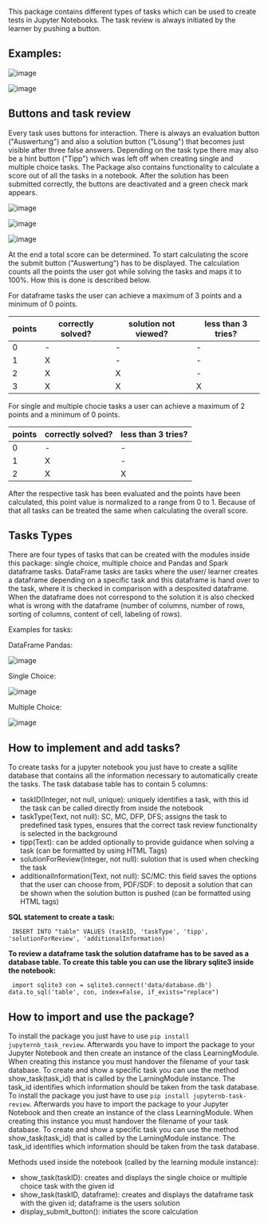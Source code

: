 This package contains different types of tasks which can be used to create tests in Jupyter Notebooks. The task review is always initiated by the learner by pushing a button.

## Examples:
![image](https://projectbase.medien.hs-duesseldorf.de/eild.nrw-module/lernmodul-datenanalyse/-/raw/add-images-for-pypi-readme/PyPi-Taskreview-Readme-Images/sc_task.png)

![image](https://projectbase.medien.hs-duesseldorf.de/eild.nrw-module/lernmodul-datenanalyse/-/raw/add-images-for-pypi-readme/PyPi-Taskreview-Readme-Images/task_df_overview.png)

## Buttons and task review
Every task uses buttons for interaction. There is always an evaluation button ("Auswertung") and also a solution button ("L&ouml;sung") that becomes just visible after three false answers.
Depending on the task type there may also be a hint button ("Tipp") which was left off when creating single and multiple choice tasks.
The Package also contains functionality to calculate a score out of all the tasks in a notebook.
After the solution has been submitted correctly, the buttons are deactivated and a green check mark appears.

![image](https://projectbase.medien.hs-duesseldorf.de/eild.nrw-module/lernmodul-datenanalyse/-/raw/9da1ef9f5ffe6656f6ee11ac2ff4c295612e9f62/PyPi-Taskreview-Readme-Images/buttons_before.png)

![image](https://projectbase.medien.hs-duesseldorf.de/eild.nrw-module/lernmodul-datenanalyse/-/raw/add-images-for-pypi-readme/PyPi-Taskreview-Readme-Images/buttons_with_solution.png)

![image](https://projectbase.medien.hs-duesseldorf.de/eild.nrw-module/lernmodul-datenanalyse/-/raw/add-images-for-pypi-readme/PyPi-Taskreview-Readme-Images/buttons_after.png)

At the end a total score can be determined. To start calculating the score the submit button ("Auswertung") has to be displayed. The calculation counts all the points the user got while solving the tasks and maps it to 100%. How this is done is described below.

For dataframe tasks the user can achieve a maximum of 3 points and a minimum of 0 points.

points | correctly solved? | solution not viewed? | less than 3 tries?
------ | ------ | ------ | ------
0 | - | - | -
1 | X | - | -
2 | X | X | -
3 | X | X | X

For single and multiple chocie tasks a user can achieve a maximum of 2 points and a minimum of 0 points.

points | correctly solved? | less than 3 tries?
------ | ------ | ------
0 | - | -
1 | X | -
2 | X | X

After the respective task has been evaluated and the points have been calculated, this point value is normalized to a range from 0 to 1. Because of that all tasks can be treated the same when calculating the overall score.

## Tasks Types
There are four types of tasks that can be created with the modules inside this package: single choice, multiple choice and Pandas and Spark dataframe tasks. DataFrame tasks are tasks where the user/ learner creates a dataframe depending on a specific task and this dataframe is hand over to the task, where it is checked in comparison with a desposited dataframe. When the dataframe does not correspond to the solution it is also checked what is wrong with the dataframe (number of columns, number of rows, sorting of columns, content of cell, labeling of rows).

Examples for tasks:

DataFrame Pandas:

![image](https://projectbase.medien.hs-duesseldorf.de/eild.nrw-module/lernmodul-datenanalyse/-/raw/add-images-for-pypi-readme/PyPi-Taskreview-Readme-Images/pandas_dataframe_task.png)

Single Choice:

![image](https://projectbase.medien.hs-duesseldorf.de/eild.nrw-module/lernmodul-datenanalyse/-/raw/add-images-for-pypi-readme/PyPi-Taskreview-Readme-Images/single_choice_task.png)

Multiple Choice:

![image](https://projectbase.medien.hs-duesseldorf.de/eild.nrw-module/lernmodul-datenanalyse/-/raw/add-images-for-pypi-readme/PyPi-Taskreview-Readme-Images/multiple_choice_task.png)

## How to implement and add tasks?
To create tasks for a jupyter notebook you just have to create a sqllite database that contains all the information necessary to automatically create the tasks.
The task database table has to contain 5 columns:
- taskID(Integer, not null, unique): uniquely identifies a task, with this id the task can be called directly from inside the notebook
- taskType(Text, not null): SC, MC, DFP, DFS; assigns the task to predefined task types, ensures that the correct task review functionality is selected in the background
- tipp(Text): can be added optionally to provide guidance when solving a task (can be formatted by using HTML Tags)
- solutionForReview(Integer, not null): sulotion that is used when checking the task
- additionalInformation(Text, not null): SC/MC: this field saves the options that the user can choose from, PDF/SDF: to deposit a solution that can be shown when the solution button is pushed (can be formatted using HTML tags)

**SQL statement to create a task:**

`
INSERT INTO "table"
VALUES (taskID, 'taskType', 'tipp', 'solutionForReview', 'additionalInformation)`

**To review a dataframe task the solution dataframe has to be saved as a database table. To create this table you can use the library sqlite3 inside the notebook:**

`
import sqlite3
con = sqlite3.connect('data/database.db')
data.to_sql('table', con, index=False, if_exists="replace")`

## How to import and use the package?
To install the package you just have to use `pip install jupyternb_task_review`. Afterwards you have to import the package to your Jupyter Notebook and then create an instance of the class LearningModule. When creating this instance you must handover the filename of your task database. To create and show a specific task you can use the method show_task(task_id) that is called by the LarningModule instance. The task_id identifies which information should be taken from the task database.
To install the package you just have to use `pip install jupyternb-task-review`. Afterwards you have to import the package to your Jupyter Notebook and then create an instance of the class LearningModule. When creating this instance you must handover the filename of your task database. To create and show a specific task you can use the method show_task(task_id) that is called by the LarningModule instance. The task_id identifies which information should be taken from the task database.

Methods used inside the notebook (called by the learning module instance):
- show_task(taskID): creates and displays the single choice or multiple choice task with the given id
- show_task(taskID, dataframe): creates and displays the dataframe task with the given id; dataframe is the users solution
- display_submit_button(): initiates the score calculation
